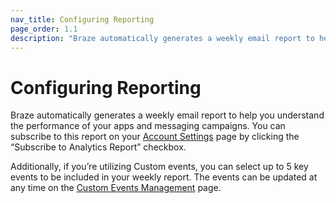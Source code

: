 ```yaml
---
nav_title: Configuring Reporting
page_order: 1.1
description: "Braze automatically generates a weekly email report to help you understand the performance of your apps and messaging campaigns."
---
```

# Configuring Reporting

Braze automatically generates a weekly email report to help you understand the performance of your apps and messaging campaigns. You can subscribe to this report on your [Account Settings][2] page by clicking the “Subscribe to Analytics Report” checkbox.

Additionally, if you’re utilizing Custom events, you can select up to 5 key events to be included in your weekly report. The events can be updated at any time on the [Custom Events Management][3] page.

[2]: https://dashboard-01.braze.com/company_settings/account_settings
[3]: https://dashboard-01.braze.com/app_settings/app_settings/custom_events/
